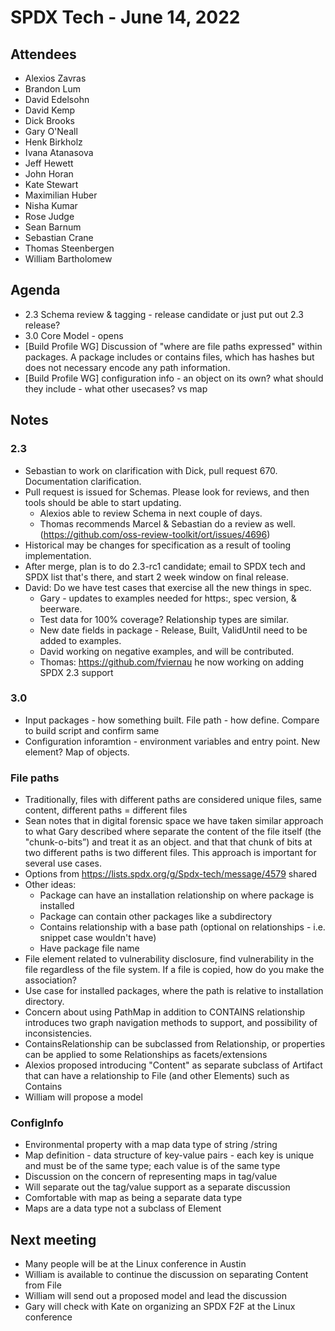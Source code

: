 # SPDX Tech - June 14, 2022

## Attendees

* Alexios Zavras
* Brandon Lum
* David Edelsohn
* David Kemp
* Dick Brooks
* Gary O'Neall
* Henk Birkholz
* Ivana Atanasova
* Jeff Hewett
* John Horan
* Kate Stewart
* Maximilian Huber
* Nisha Kumar
* Rose Judge
* Sean Barnum
* Sebastian Crane
* Thomas Steenbergen
* William Bartholomew

## Agenda
* 2.3 Schema review & tagging - release candidate or just put out 2.3 release?
* 3.0 Core Model - opens
* [Build Profile WG] Discussion of "where are file paths expressed" within packages. A package includes or contains files, which has hashes but does not necessary encode any path information.
* [Build Profile WG] configuration info - an object on its own? what should they include - what other usecases?  vs map


## Notes
### 2.3
* Sebastian to work on clarification with Dick,  pull request 670.   Documentation clarification.
* Pull request is issued for Schemas.   Please look for reviews, and then tools should be able to start updating.
   * Alexios able to review Schema in next couple of days.
   * Thomas recommends Marcel & Sebastian do a review as well. (https://github.com/oss-review-toolkit/ort/issues/4696)
* Historical may be changes for specification as a result of tooling implementation.
* After merge,  plan is to do 2.3-rc1 candidate;   email to SPDX tech and SPDX list that's there, and start 2 week window on  final release.
* David:  Do we have test cases that exercise all the new things in spec.
   * Gary - updates to examples needed for https:,  spec version,  & beerware.
   * Test data for 100% coverage?   Relationship types are similar.
   * New date fields in package - Release, Built, ValidUntil need to be added to examples.
   * David working on negative examples, and will be contributed.
   * Thomas: https://github.com/fviernau he now working on adding SPDX 2.3 support

### 3.0
  * Input packages - how something built.   File path - how define.   Compare to build script and confirm same
  * Configuration inforamtion - environment variables and entry point.   New element?   Map of objects.

### File paths
* Traditionally, files with different paths are considered unique files, same content, different paths = different files
* Sean notes that in digital forensic space we have taken similar approach to what Gary described where separate the content of the file itself (the "chunk-o-bits”) and treat it as an object. and that that chunk of bits at two different paths is two different files. This approach is important for several use cases.
* Options from https://lists.spdx.org/g/Spdx-tech/message/4579 shared
* Other ideas:
  * Package can have an installation relationship on where package is installed
  * Package can contain other packages like a subdirectory
  * Contains relationship with a base path (optional on relationships - i.e. snippet case wouldn't have)
  * Have package file name
* File element related to vulnerability disclosure, find vulnerability in the file regardless of the file system. If a file is copied, how do you make the association?
* Use case for installed packages, where the path is relative to installation directory.
* Concern about using PathMap in addition to CONTAINS relationship introduces two graph navigation methods to support, and possibility of inconsistencies.
* ContainsRelationship can be subclassed from Relationship, or properties can be applied to some Relationships as facets/extensions
* Alexios proposed introducing "Content" as separate subclass of Artifact that can have a relationship to File (and other Elements) such as Contains
* William will propose a model



### ConfigInfo
* Environmental property with a map data type of string /string
* Map definition - data structure of key-value pairs - each key is unique and must be of the same type; each value is of the same type
* Discussion on the concern of representing maps in tag/value
* Will separate out the tag/value support as a separate discussion
* Comfortable with map as being a separate data type
* Maps are a data type not a subclass of Element

## Next meeting
* Many people will be at the Linux conference in Austin
* William is available to continue the discussion on separating Content from File
* William will send out a proposed model and lead the discussion
* Gary will check with Kate on organizing an SPDX F2F at the Linux conference
